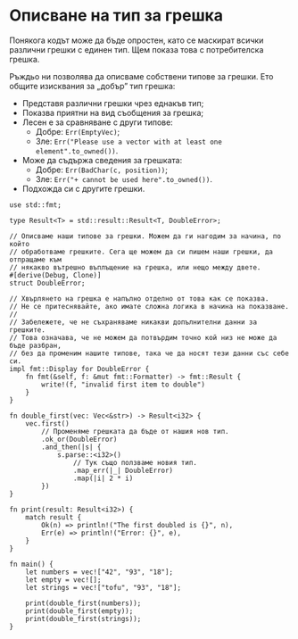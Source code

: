 # Описване на тип за грешка 

Понякога кодът може да бъде опростен, като се маскират всички различни грешки
с единен тип. Щем показа това с потребителска грешка.

Ръждьо ни позволява да описваме собствени типове за грешки. Ето общите
изисквания за „добър” тип грешка:

* Представя различни грешки чрез еднакъв тип;
* Показва приятни на вид съобщения за грешка;
* Лесен е за сравняване с други типове:
    - Добре: `Err(EmptyVec)`;
    - Зле: `Err("Please use a vector with at least one element".to_owned())`.
* Може да съдържа сведения за грешката:
    - Добре: `Err(BadChar(c, position))`;
    - Зле: `Err("+ cannot be used here".to_owned())`.
* Подхожда си с другите грешки.

```rust,editable
use std::fmt;

type Result<T> = std::result::Result<T, DoubleError>;

// Описваме наши типове за грешки. Можем да ги нагодим за начина, по който
// обработваме грешките. Сега ще можем да си пишем наши грешки, да отпращаме към
// някакво вътрешно въплъщение на грешка, или нещо между двете.
#[derive(Debug, Clone)]
struct DoubleError;

// Хвърлянето на грешка е напълно отделно от това как се показва.
// Не се притеснявайте, ако имате сложна логика в начина на показване.
//
// Забележете, че не съхраняваме никакви допълнителни данни за грешките.
// Това означава, че не можем да потвърдим точно кой низ не може да бъде разбран,
// без да променим нашите типове, така че да носят тези данни със себе си.
impl fmt::Display for DoubleError {
    fn fmt(&self, f: &mut fmt::Formatter) -> fmt::Result {
        write!(f, "invalid first item to double")
    }
}

fn double_first(vec: Vec<&str>) -> Result<i32> {
    vec.first()
        // Променяме грешката да бъде от нашия нов тип.
        .ok_or(DoubleError)
        .and_then(|s| {
            s.parse::<i32>()
                // Тук също ползваме новия тип.
                .map_err(|_| DoubleError)
                .map(|i| 2 * i)
        })
}

fn print(result: Result<i32>) {
    match result {
        Ok(n) => println!("The first doubled is {}", n),
        Err(e) => println!("Error: {}", e),
    }
}

fn main() {
    let numbers = vec!["42", "93", "18"];
    let empty = vec![];
    let strings = vec!["tofu", "93", "18"];

    print(double_first(numbers));
    print(double_first(empty));
    print(double_first(strings));
}
```
